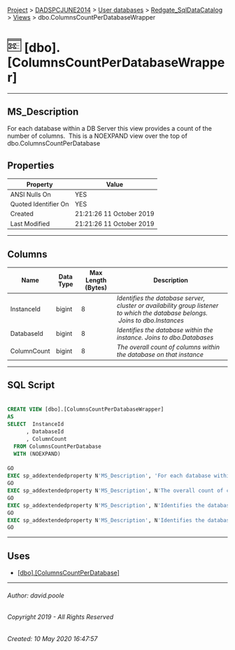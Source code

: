 #### 

[Project](../../../../readme.md) > [DADSPCJUNE2014](../../../readme.md) > [User databases](../../readme.md) > [Redgate_SqlDataCatalog](../readme.md) > [Views](Views.md) > dbo.ColumnsCountPerDatabaseWrapper

# ![Views](../../../../Images/View32.png) [dbo].[ColumnsCountPerDatabaseWrapper]

---

## <a name="#description"></a>MS_Description

For each database within a DB Server this view provides a count of the number of columns.  This is a NOEXPAND view over the top of dbo.ColumnsCountPerDatabase

## <a name="#properties"></a>Properties

| Property | Value |
|---|---|
| ANSI Nulls On | YES |
| Quoted Identifier On | YES |
| Created | 21:21:26 11 October 2019 |
| Last Modified | 21:21:26 11 October 2019 |


---

## <a name="#columns"></a>Columns

| Name | Data Type | Max Length (Bytes) | Description |
|---|---|---|---|
| InstanceId | bigint | 8 | _Identifies the database server, cluster or availability group listener to which the database belongs.  Joins to dbo.Instances_ |
| DatabaseId | bigint | 8 | _Identifies the database within the instance. Joins to dbo.Databases_ |
| ColumnCount | bigint | 8 | _The overall count of columns within the database on that instance_ |


---

## <a name="#sqlscript"></a>SQL Script

```sql

CREATE VIEW [dbo].[ColumnsCountPerDatabaseWrapper]
AS
SELECT  InstanceId
      , DatabaseId
      , ColumnCount
  FROM ColumnsCountPerDatabase
  WITH (NOEXPAND)

GO
EXEC sp_addextendedproperty N'MS_Description', 'For each database within a DB Server this view provides a count of the number of columns.  This is a NOEXPAND view over the top of dbo.ColumnsCountPerDatabase', 'SCHEMA', N'dbo', 'VIEW', N'ColumnsCountPerDatabaseWrapper', NULL, NULL
GO
EXEC sp_addextendedproperty N'MS_Description', N'The overall count of columns within the database on that instance', 'SCHEMA', N'dbo', 'VIEW', N'ColumnsCountPerDatabaseWrapper', 'COLUMN', N'ColumnCount'
GO
EXEC sp_addextendedproperty N'MS_Description', N'Identifies the database within the instance. Joins to dbo.Databases', 'SCHEMA', N'dbo', 'VIEW', N'ColumnsCountPerDatabaseWrapper', 'COLUMN', N'DatabaseId'
GO
EXEC sp_addextendedproperty N'MS_Description', N'Identifies the database server, cluster or availability group listener to which the database belongs.  Joins to dbo.Instances', 'SCHEMA', N'dbo', 'VIEW', N'ColumnsCountPerDatabaseWrapper', 'COLUMN', N'InstanceId'
GO

```


---

## <a name="#uses"></a>Uses

* [[dbo].[ColumnsCountPerDatabase]](ColumnsCountPerDatabase.md)


---

###### Author:  david.poole

###### Copyright 2019 - All Rights Reserved

###### Created: 10 May 2020 16:47:57

